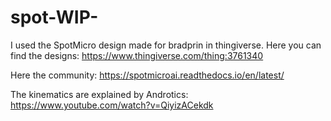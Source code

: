 # spot-WIP-

I used the SpotMicro design made for bradprin in thingiverse.
Here you can find the designs: 
https://www.thingiverse.com/thing:3761340

Here the community:
https://spotmicroai.readthedocs.io/en/latest/

The kinematics are explained by Androtics: 
https://www.youtube.com/watch?v=QiyizACekdk
